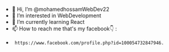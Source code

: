 - 👋 Hi, I’m @mohamedhossamWebDev22
- 👀 I’m interested in WebDevelopment
- 🌱 I’m currently learning React
- 📫 How to reach me that's my facebook👇 :
-      https://www.facebook.com/profile.php?id=100054732847946.

<!---
mohamedhossamWebDev22/mohamedhossamWebDev22 is a ✨ special ✨ repository because its `README.md` (this file) appears on your GitHub profile.
You can click the Preview link to take a look at your changes.
--->
